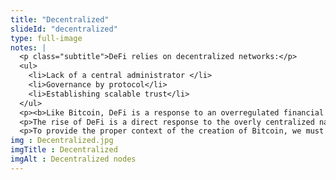 ```yaml
--- 
title: "Decentralized"
slideId: "decentralized"
type: full-image
notes: |
  <p class="subtitle">DeFi relies on decentralized networks:</p>
  <ul>
    <li>Lack of a central administrator </li>
    <li>Governance by protocol</li>
    <li>Establishing scalable trust</li>
  </ul>
  <p><b>Like Bitcoin, DeFi is a response to an overregulated financial system filled with moral hazard.</b></p>
  <p>The rise of DeFi is a direct response to the overly centralized nature of our current financial systems. Access is restricted and decisions about the financial wellbeing of the average person are made by a few select individuals or groups in positions of power. This is not the first response to this problem, but rather the next step in the movement towards decentralization. That first response? The creation of Bitcoin, the first blockchain.</p>
  <p>To provide the proper context of the creation of Bitcoin, we must examine the major world events occurring at the time of its creation. 2008 is a year that stands out for some very bad reasons. The world's largest economy, the US, had a series of reckless investments backfire on the centralized banks and investment institutions that made them. Reckless investing and lack of transparency and oversight triggered a domino effect and banks started to become insoluble. These decisions, fueled by greed, had greatly impacted everyday individuals. The middle class, which had much of their savings invested in the stock markets, were the ones that were impacted the most. These people lost their retirement funds, their life savings, because they were led to believe that their investments were not risky. The same banks and brokers that thought these investments to be safe got lured into a false sense of security that led them to believe that they could get away with even more reckless investments.</p>
img : Decentralized.jpg
imgTitle : Decentralized
imgAlt : Decentralized nodes
---
```

